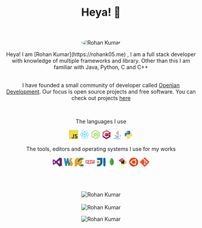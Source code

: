 <h1 align="center">Heya! 👋</h1>
<p align="center">
<br />
  <br />

<img align="center" style="border-radius: 50%" alt="Rohan Kumar" src="https://avatars.githubusercontent.com/u/33832145?s=400&u=23be8df22d732539721c60b9f00f85dbead1440c&v=4" />

<div align="center">
Heya! I am [Rohan Kumar](https://rohank05.me) , I am a full stack developer with knowledge of multiple frameworks and library. Other than this I am familiar with Java, Python, C and C++
<br>
<br>

I have founded a small community of developer called [Openian Development](https://openian.dev/). Our focus is open
source projects and free software. You can check out projects [here](https://github.com/OpenianDevelopment)

<br>





The languages I use

<code><img height="25" src="https://raw.githubusercontent.com/devicons/devicon/master/icons/javascript/javascript-original.svg"></code>
<code><img height="25" src="https://raw.githubusercontent.com/devicons/devicon/master/icons/react/react-original.svg"></code>
<code><img height="25" src="https://raw.githubusercontent.com/devicons/devicon/master/icons/nodejs/nodejs-original.svg"></code>
<code><img height="25" src="https://raw.githubusercontent.com/devicons/devicon/master/icons/cplusplus/cplusplus-original.svg"></code>
<code><img height="25" src="https://raw.githubusercontent.com/devicons/devicon/master/icons/java/java-original.svg"></code>
<code><img height="25" src="https://raw.githubusercontent.com/devicons/devicon/master/icons/python/python-original.svg"></code>

The tools, editors and operating systems I use for my works

<code><img height="25" src="https://raw.githubusercontent.com/devicons/devicon/master/icons/visualstudio/visualstudio-plain.svg"></code>
<code><img height="25" src="https://raw.githubusercontent.com/devicons/devicon/master/icons/webstorm/webstorm-original.svg"></code>
<code><img height="25" src="https://raw.githubusercontent.com/devicons/devicon/master/icons/pycharm/pycharm-original.svg"></code>
<code><img height="25" src="https://raw.githubusercontent.com/devicons/devicon/master/icons/npm/npm-original-wordmark.svg"></code>
<code><img height="25" src="https://raw.githubusercontent.com/devicons/devicon/master/icons/intellij/intellij-original.svg"></code>
<code><img height="25" src="https://raw.githubusercontent.com/devicons/devicon/master/icons/mongodb/mongodb-original.svg"></code>
<code><img height="25" src="https://raw.githubusercontent.com/devicons/devicon/master/icons/jetbrains/jetbrains-original.svg"></code>
<code><img height="25" src="https://raw.githubusercontent.com/devicons/devicon/master/icons/ubuntu/ubuntu-plain.svg"></code>
<code><img height="25" src="https://raw.githubusercontent.com/devicons/devicon/master/icons/git/git-original.svg"></code>

</div>

<br />
<br />

<p align="center">
  <img src="https://github-readme-stats.vercel.app/api?username=rohank05&show_icons=true&theme=gotham" alt="Rohan Kumar" />
  <br />
  <br>
  <img src="https://github-readme-stats.vercel.app/api/top-langs/?username=rohank05&layout=compact&langs_count=8&theme=gotham" alt="Rohan Kumar" />
<br/>
  <p align="center"> <img src="https://komarev.com/ghpvc/?username=rohank05" alt="Rohan Kumar" /> </p>
<br>

